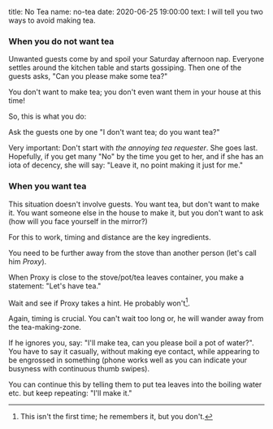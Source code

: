title: No Tea 
name: no-tea 
date: 2020-06-25 19:00:00
text:
I will tell you two ways to avoid making tea.

### When you do not want tea
Unwanted guests come by and spoil your Saturday afternoon nap. Everyone settles around the kitchen table and starts gossiping. Then one of the guests asks, "Can you please make some tea?"

You don't want to make tea; you don't even want them in your house at this time!

So, this is what you do:

Ask the guests one by one "I don't want tea; do you want tea?"

Very important: Don't start with _the annoying tea requester_. She goes last. Hopefully, if you get many "No" by the time you get to her, and if she has an iota of decency, she will say: "Leave it, no point making it just for me."

### When you want tea
This situation doesn't involve guests. You want tea, but don't want to make it. You want someone else in the house to make it, but you don't want to ask (how will you face yourself in the mirror?)

For this to work, timing and distance are the key ingredients. 

You need to be further away from the stove than another person (let's call him _Proxy_).

When Proxy is close to the stove/pot/tea leaves container, you make a statement: "Let's have tea."

Wait and see if Proxy takes a hint. He probably won't[^notea1].

Again, timing is crucial. You can't wait too long or, he will wander away from the tea-making-zone.

If he ignores you, say: "I'll make tea, can you please boil a pot of water?". You have to say it casually, without making eye contact, while appearing to be engrossed in something (phone works well as you can indicate your busyness with continuous thumb swipes).

You can continue this by telling them to put tea leaves into the boiling water etc. but keep repeating: "I'll make it."

[^notea1]: This isn't the first time; he remembers it, but you don't.

